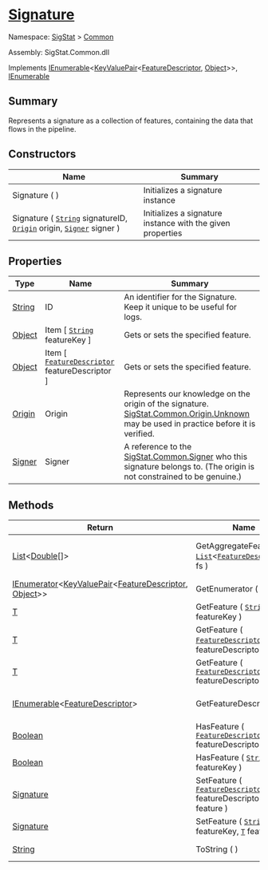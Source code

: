 # [Signature](./Signature.md)

Namespace: [SigStat]() > [Common](./README.md)

Assembly: SigStat.Common.dll

Implements [IEnumerable](https://docs.microsoft.com/en-us/dotnet/api/System.Collections.Generic.IEnumerable-1)\<[KeyValuePair](https://docs.microsoft.com/en-us/dotnet/api/System.Collections.Generic.KeyValuePair-2)\<[FeatureDescriptor](./FeatureDescriptor.md), [Object](https://docs.microsoft.com/en-us/dotnet/api/System.Object)>>, [IEnumerable](https://docs.microsoft.com/en-us/dotnet/api/System.Collections.IEnumerable)

## Summary
Represents a signature as a collection of features, containing the data that flows in the pipeline.

## Constructors

| Name | Summary | 
| --- | --- | 
| Signature (  ) | Initializes a signature instance | 
| Signature ( [`String`](https://docs.microsoft.com/en-us/dotnet/api/System.String) signatureID, [`Origin`](./Origin.md) origin, [`Signer`](./Signer.md) signer ) | Initializes a signature instance with the given properties | 


## Properties

| Type | Name | Summary | 
| --- | --- | --- | 
| [String](https://docs.microsoft.com/en-us/dotnet/api/System.String) | ID | An identifier for the Signature. Keep it unique to be useful for logs. | 
| [Object](https://docs.microsoft.com/en-us/dotnet/api/System.Object) | Item [ [`String`](https://docs.microsoft.com/en-us/dotnet/api/System.String) featureKey ] | Gets or sets the specified feature. | 
| [Object](https://docs.microsoft.com/en-us/dotnet/api/System.Object) | Item [ [`FeatureDescriptor`](./FeatureDescriptor.md) featureDescriptor ] | Gets or sets the specified feature. | 
| [Origin](./Origin.md) | Origin | Represents our knowledge on the origin of the signature. [SigStat.Common.Origin.Unknown]() may be used in practice before it is verified. | 
| [Signer](./Signer.md) | Signer | A reference to the [SigStat.Common.Signer](https://github.com/hargitomi97/sigstat/tree/develop/docs/md/SigStat/Common/Signer.md) who this signature belongs to. (The origin is not constrained to be genuine.) | 


## Methods

| Return | Name | Summary | 
| --- | --- | --- | 
| [List](https://docs.microsoft.com/en-us/dotnet/api/System.Collections.Generic.List-1)\<[Double](https://docs.microsoft.com/en-us/dotnet/api/System.Double)[]> | GetAggregateFeature ( [`List`](https://docs.microsoft.com/en-us/dotnet/api/System.Collections.Generic.List-1)\<[`FeatureDescriptor`](./FeatureDescriptor.md)> fs ) | Aggregate multiple features into one. Example: X, Y features -&gt; P.xy feature.  Use this for example at DTW algorithm input. | 
| [IEnumerator](https://docs.microsoft.com/en-us/dotnet/api/System.Collections.Generic.IEnumerator-1)\<[KeyValuePair](https://docs.microsoft.com/en-us/dotnet/api/System.Collections.Generic.KeyValuePair-2)\<[FeatureDescriptor](./FeatureDescriptor.md), [Object](https://docs.microsoft.com/en-us/dotnet/api/System.Object)>> | GetEnumerator (  ) | Returns an enumerator that iterates through the features. | 
| [T](./Signature.md) | GetFeature ( [`String`](https://docs.microsoft.com/en-us/dotnet/api/System.String) featureKey ) | Gets the specified feature. | 
| [T](./Signature.md) | GetFeature ( [`FeatureDescriptor`](./FeatureDescriptor-1.md)\<[`T`](./Signature.md)> featureDescriptor ) | Gets the specified feature. This is the preferred way. | 
| [T](./Signature.md) | GetFeature ( [`FeatureDescriptor`](./FeatureDescriptor.md) featureDescriptor ) | Gets the specified feature. This is the preferred way. | 
| [IEnumerable](https://docs.microsoft.com/en-us/dotnet/api/System.Collections.Generic.IEnumerable-1)\<[FeatureDescriptor](./FeatureDescriptor.md)> | GetFeatureDescriptors (  ) | Gets a collection of [SigStat.Common.FeatureDescriptor](https://github.com/hargitomi97/sigstat/tree/develop/docs/md/SigStat/Common/FeatureDescriptor.md)s that are used in this signature. | 
| [Boolean](https://docs.microsoft.com/en-us/dotnet/api/System.Boolean) | HasFeature ( [`FeatureDescriptor`](./FeatureDescriptor.md) featureDescriptor ) | Returns true if the signature contains the specified feature | 
| [Boolean](https://docs.microsoft.com/en-us/dotnet/api/System.Boolean) | HasFeature ( [`String`](https://docs.microsoft.com/en-us/dotnet/api/System.String) featureKey ) | Returns true if the signature contains the specified feature | 
| [Signature](./Signature.md) | SetFeature ( [`FeatureDescriptor`](./FeatureDescriptor.md) featureDescriptor, [`T`](./Signature.md) feature ) | Sets the specified feature. | 
| [Signature](./Signature.md) | SetFeature ( [`String`](https://docs.microsoft.com/en-us/dotnet/api/System.String) featureKey, [`T`](./Signature.md) feature ) | Sets the specified feature. | 
| [String](https://docs.microsoft.com/en-us/dotnet/api/System.String) | ToString (  ) | Returns a string representation of the signature | 


